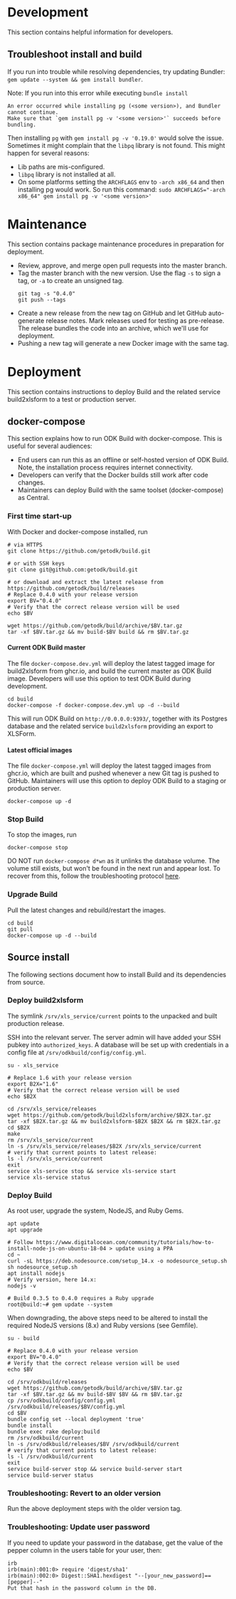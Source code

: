# Development
This section contains helpful information for developers.

## Troubleshoot install and build

If you run into trouble while resolving dependencies, try updating Bundler: `gem update --system && gem install bundler`.

Note: If you run into this error while executing `bundle install`
```
An error occurred while installing pg (<some version>), and Bundler cannot continue.
Make sure that `gem install pg -v '<some version>'` succeeds before bundling.
```

Then installing `pg` with `gem install pg -v '0.19.0'` would solve the issue. 
Sometimes it might complain that the `libpq` library is not found. This might happen for several reasons:

* Lib paths are mis-configured.
* `libpq` library is not installed at all. 
* On some platforms setting the `ARCHFLAGS` env to `-arch x86_64` and then installing pg would work. 
  So run this command: `sudo ARCHFLAGS="-arch x86_64" gem install pg -v '<some version>'`

# Maintenance
This section contains package maintenance procedures in preparation for deployment.

* Review, approve, and merge open pull requests into the master branch.
* Tag the master branch with the new version. Use the flag `-s` to sign a tag, or `-a` to create an unsigned tag.
  ```
  git tag -s "0.4.0"
  git push --tags
  ```
* Create a new release from the new tag on GitHub and let GitHub auto-generate release notes. Mark releases used for testing as pre-release. The release bundles the code into an archive, which we'll use for deployment.
* Pushing a new tag will generate a new Docker image with the same tag.

# Deployment
This section contains instructions to deploy Build and the related service build2xlsform to a test or production server.

## docker-compose
This section explains how to run ODK Build with docker-compose.
This is useful for several audiences:

* End users can run this as an offline or self-hosted version of ODK Build. Note, the installation process requires internet connectivity.
* Developers can verify that the Docker builds still work after code changes.
* Maintainers can deploy Build with the same toolset (docker-compose) as Central.

### First time start-up
With Docker and docker-compose installed, run

```
# via HTTPS
git clone https://github.com/getodk/build.git 

# or with SSH keys
git clone git@github.com:getodk/build.git

# or download and extract the latest release from https://github.com/getodk/build/releases
# Replace 0.4.0 with your release version
export BV="0.4.0"
# Verify that the correct release version will be used
echo $BV

wget https://github.com/getodk/build/archive/$BV.tar.gz
tar -xf $BV.tar.gz && mv build-$BV build && rm $BV.tar.gz
```

#### Current ODK Build master
The file `docker-compose.dev.yml` will deploy the latest tagged image for build2xlsform from ghcr.io,
and build the current master as ODK Build image.
Developers will use this option to test ODK Build during development.

```
cd build
docker-compose -f docker-compose.dev.yml up -d --build
```

This will run ODK Build on `http://0.0.0.0:9393/`, together with its Postgres database 
and the related service `build2xlsform` providing an export to XLSForm.

#### Latest official images
The file `docker-compose.yml` will deploy the latest tagged images from ghcr.io,
which are built and pushed whenever a new Git tag is pushed to GitHub.
Maintainers will use this option to deploy ODK Build to a staging or production server.

```
docker-compose up -d
```

### Stop Build
To stop the images, run 

```
docker-compose stop
```

DO NOT run `docker-compose d*wn` as it unlinks the database volume.
The volume still exists, but won't be found in the next run and appear lost.
To recover from this, follow the troubleshooting protocol 
[here](https://docs.getodk.org/central-troubleshooting/#troubleshooting-docker-compose-down).

### Upgrade Build
Pull the latest changes and rebuild/restart the images.

```
cd build
git pull
docker-compose up -d --build
```

## Source install
The following sections document how to install Build and its dependencies from source.

### Deploy build2xlsform
The symlink `/srv/xls_service/current` points to the unpacked and built production release.

SSH into the relevant server. The server admin will have added your SSH pubkey into `authorized_keys`.
A database will be set up with credentials in a config file at `/srv/odkbuild/config/config.yml`.

```
su - xls_service

# Replace 1.6 with your release version
export B2X="1.6"
# Verify that the correct release version will be used
echo $B2X

cd /srv/xls_service/releases
wget https://github.com/getodk/build2xlsform/archive/$B2X.tar.gz
tar -xf $B2X.tar.gz && mv build2xlsform-$B2X $B2X && rm $B2X.tar.gz
cd $B2X
make
rm /srv/xls_service/current
ln -s /srv/xls_service/releases/$B2X /srv/xls_service/current
# verify that current points to latest release:
ls -l /srv/xls_service/current
exit
service xls-service stop && service xls-service start
service xls-service status
```

### Deploy Build

As root user, upgrade the system, NodeJS, and Ruby Gems.
```
apt update
apt upgrade

# Follow https://www.digitalocean.com/community/tutorials/how-to-install-node-js-on-ubuntu-18-04 > update using a PPA
cd ~
curl -sL https://deb.nodesource.com/setup_14.x -o nodesource_setup.sh
sh nodesource_setup.sh
apt install nodejs
# Verify version, here 14.x:
nodejs -v

# Build 0.3.5 to 0.4.0 requires a Ruby upgrade
root@build:~# gem update --system
```
When downgrading, the above steps need to be altered to install the required NodeJS versions (8.x) and Ruby versions (see Gemfile).

```
su - build

# Replace 0.4.0 with your release version
export BV="0.4.0"
# Verify that the correct release version will be used
echo $BV

cd /srv/odkbuild/releases
wget https://github.com/getodk/build/archive/$BV.tar.gz
tar -xf $BV.tar.gz && mv build-$BV $BV && rm $BV.tar.gz
cp /srv/odkbuild/config/config.yml /srv/odkbuild/releases/$BV/config.yml
cd $BV
bundle config set --local deployment 'true'
bundle install
bundle exec rake deploy:build
rm /srv/odkbuild/current
ln -s /srv/odkbuild/releases/$BV /srv/odkbuild/current
# verify that current points to latest release:
ls -l /srv/odkbuild/current
exit
service build-server stop && service build-server start
service build-server status
```

### Troubleshooting: Revert to an older version
Run the above deployment steps with the older version tag.

### Troubleshooting: Update user password
If you need to update your password in the database, get the value of the pepper column in the users table for your user, then:

```
irb
irb(main):001:0> require 'digest/sha1'
irb(main):002:0> Digest::SHA1.hexdigest "--[your_new_password]==[pepper]--"
Put that hash in the password column in the DB.
```
